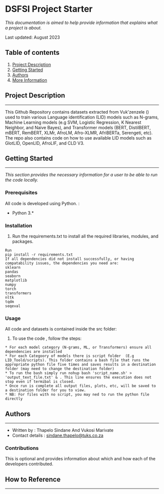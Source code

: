 DSFSI Project Starter
==============================

_This documentation is aimed to help provide information that explains what a project is about._

Last updated: August 2023

## Table of contents 

1. [Project Description](#project-description) 
2. [Getting Started](#getting-started)
3. [Authors](#authors)
4. [More Information](#more-information)

## Project Description 
-----------

This Github Repository contains datasets extracted from Vuk'zenzele () used to train various Language identification (LID) models such as N-grams, Machine Learning models (e.g SVM, Logistic Regression, K Nearest Neighbor, and Naive Bayes), and Transformer models (BERT, DistilBERT, mBERT, RemBERT, XLMr, AfroLM, Afro-XLMR, AfriBERTa, Serengeti, etc). The repo also contains code on how to use available LID models such as GlotLID, OpenLID, AfroLIF, and CLD V3.

## Getting Started
-----------
_This section provides the necessary information for a user to be able to run the code locally._

### Prerequisites 

All code is developed using Python.  : 

- Python 3.* 

### Installation 

1. Run the requirements.txt to install all the required libraries, modules, and packages.  

```
Run
pip install -r requirements.txt 
If all dependencies did not install successfully, or having compatability issues, the dependencies you need are:
sklearn
pandas
seaborn
matplotlib
numpy 
torch
transformers
nltk
tqdm
seqeval

```

### Usage 

All code and datasets is contained inside the src folder: 

1. To use the code , follow the steps: 

```
* For each model category (N-grams, ML, or Transformers) ensure all dependencies are installed
* For each Categoory of models there is script folder  (E.g LID_Toold/scripts). This folder contains a bash file that runs the appropriate python file five times and saves results in a destination folder (may need to change the destination folder)
* To run the bash simply run nohup bash 'script_name.sh' > 'output_text_file.txt' & . This line ensures the execution does not stop even if termibal is closed.
* Once run is complete all output files, plots, etc, will be saved to a destination folder for you to view.
* NB: For files with no script, you may ned to run the python file directly

```

## Authors 
-----------

* Written by : Thapelo Sindane And Vukosi Marivate
* Contact details : sindane.thapelo@tuks.co.za

### Contributions  

This is optional and provides information about which  and how each of the developers contributed. 

## How to Reference 
---------
